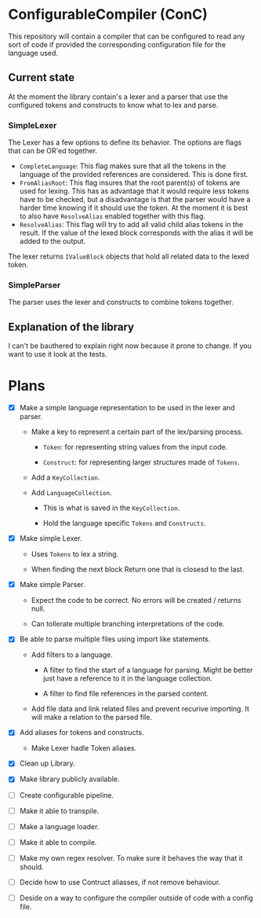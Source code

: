 # ConfigurableCompiler (ConC)
This repository will contain a compiler that can be configured to read any sort of code if provided the corresponding configuration file for the language used.

## Current state

At the moment the library contain's a lexer and a parser that use the configured tokens and constructs to know what to lex and parse. 


### SimpleLexer

The Lexer has a few options to define its behavior. The options are flags that can be OR'ed together.

* `CompleteLanguage`: This flag makes sure that all the tokens in the language of the provided references are considered. This is done first.
* `FromAliasRoot`: This flag insures that the root parent(s) of tokens are used for lexing. This has as advantage that it would require less tokens have to be checked, but a disadvantage is that the parser would have a harder time knowing if it should use the token. At the moment it is best to also have `ResolveAlias` enabled together with this flag.
* `ResolveAlias`: This flag will try to add all valid child alias tokens in the result. If the value of the lexed block corresponds with the alias it will be added to the output.

The lexer returns `IValueBlock` objects that hold all related data to the lexed token.

### SimpleParser

The parser uses the lexer and constructs to combine tokens together.

## Explanation of the library

I can't be bauthered to explain right now because it prone to change. If you want to use it look at the tests.

# Plans

* [x] Make a simple language representation to be used in the lexer and parser.

  * Make a key to represent a certain part of the lex/parsing process.

    * `Token`: for representing string values from the input code.

    * `Construct`: for representing larger structures made of `Tokens`.

  * Add a `KeyCollection`.
  * Add `LanguageCollection`.

    * This is what is saved in the `KeyCollection`.

    * Hold the language specific `Tokens` and `Constructs`.

* [X] Make simple Lexer.

  * Uses `Tokens` to lex a string.

  * When finding the next block Return one that is closesd to the last.

* [X] Make simple Parser.

  * Expect the code to be correct. No errors will be created / returns null.

  * Can tollerate multiple branching interpretations of the code.

* [X] Be able to parse multiple files using import like statements.

  * Add filters to a language.

    * A filter to find the start of a language for parsing. Might be better just have a reference to it in the language collection.

    * A filter to find file references in the parsed content.

  * Add file data and link related files and prevent recurive importing. It will make a relation to the parsed file.

* [X] Add aliases for tokens and constructs.

  * Make Lexer hadle Token aliases.

* [X] Clean up Library.

* [X] Make library publicly available.

* [ ] Create configurable pipeline.

* [ ] Make it able to transpile.

* [ ] Make a language loader.

* [ ] Make it able to compile.

* [ ] Make my own regex resolver. To make sure it behaves the way that it should.

* [ ] Decide how to use Contruct aliasses, if not remove behaviour.

* [ ] Deside on a way to configure the compiler outside of code with a config file.